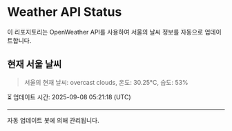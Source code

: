 
# Weather API Status

이 리포지토리는 OpenWeather API를 사용하여 서울의 날씨 정보를 자동으로 업데이트합니다.

## 현재 서울 날씨
> 서울의 현재 날씨: overcast clouds, 온도: 30.25°C, 습도: 53%

⏳ 업데이트 시간: 2025-09-08 05:21:18 (UTC)

---
자동 업데이트 봇에 의해 관리됩니다.
